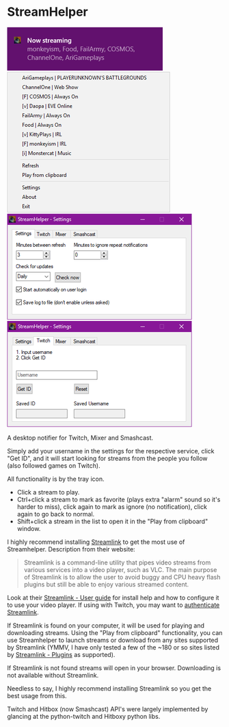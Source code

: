 # StreamHelper

![Screenshot #1](https://raw.githubusercontent.com/TzarAlkex/StreamHelper/master/Screenshot1.png "Screenshot #1")
![Screenshot #2](https://raw.githubusercontent.com/TzarAlkex/StreamHelper/master/Screenshot2.png "Screenshot #2")
![Screenshot #3](https://raw.githubusercontent.com/TzarAlkex/StreamHelper/master/Screenshot3.png "Screenshot #3")
![Screenshot #4](https://raw.githubusercontent.com/TzarAlkex/StreamHelper/master/Screenshot4.png "Screenshot #4")

A desktop notifier for Twitch, Mixer and Smashcast.

Simply add your username in the settings for the respective service, click "Get ID", and it will start looking for streams from the people you follow (also followed games on Twitch).

All functionality is by the tray icon.
* Click a stream to play.
* Ctrl+click a stream to mark as favorite (plays extra "alarm" sound so it's harder to miss), click again to mark as ignore (no notification), click again to go back to normal.
* Shift+click a stream in the list to open it in the "Play from clipboard" window.

I highly recommend installing [Streamlink](https://streamlink.github.io/) to get the most use of Streamhelper. Description from their website:
> Streamlink is a command-line utility that pipes video streams from various services into a video player, such as VLC. The main purpose of Streamlink is to allow the user to avoid buggy and CPU heavy flash plugins but still be able to enjoy various streamed content.

Look at their [Streamlink - User guide](https://streamlink.github.io/#user-guide) for install help and how to configure it to use your video player. If using with Twitch, you may want to [authenticate Streamlink](https://streamlink.github.io/cli.html#authenticating-with-twitch).

If Streamlink is found on your computer, it will be used for playing and downloading streams. Using the "Play from clipboard" functionality, you can use Streamhelper to launch streams or download from any sites supported by Streamlink (YMMV, I have only tested a few of the ~180 or so sites listed by [Streamlink - Plugins](https://streamlink.github.io/plugin_matrix.html) as supported).

If Streamlink is not found streams will open in your browser. Downloading is not available without Streamlink.

Needless to say, I highly recommend installing Streamlink so you get the best usage from this.

Twitch and Hitbox (now Smashcast) API's were largely implemented by glancing at the python-twitch and Hitboxy python libs.
